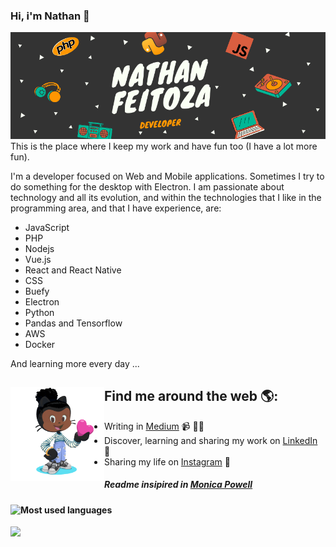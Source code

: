 ### Hi, i'm Nathan 👋

<img src="https://raw.githubusercontent.com/nathanfeitoza/nathanfeitoza/master/media/banner_nf.png" alt="banner that says Nathan Feitoza - Developer">
This is the place where I keep my work and have fun too (I have a lot more fun).

I'm a developer focused on Web and Mobile applications. Sometimes I try to do something for the desktop with Electron. I am passionate about technology and all its evolution, and within the technologies that I like in the programming area, and that I have experience, are:

* JavaScript
* PHP
* Nodejs
* Vue.js
* React and React Native
* CSS
* Buefy
* Electron
* Python
* Pandas and Tensorflow
* AWS
* Docker

And learning more every day ...

## Find me around the web 🌎: <a href="#"><img align="left" width="150" height="150" src="https://raw.githubusercontent.com/nathanfeitoza/nathanfeitoza/master/media/octocat.gif"></a>
- Writing in <a target="_blank" href="https://medium.com/@nathanfeitoza">Medium</a> 📹 ✍🏾
- Discover, learning and sharing my work on <a target="_blank" href="https://br.linkedin.com/in/nathan-feitoza-716a4592">LinkedIn</a> 💼
- Sharing my life on <a target="_blank" href="https://www.instagram.com/nathanfeitoza/">Instagram</a> 👦

##### Readme insipired in <a target="_blank" href="https://github.com/M0nica">Monica Powell</a>

<img align="left" src="https://github-readme-stats.vercel.app/api?username=nathanfeitoza&show_icons=true&theme=tokyonight"></a>  

#### Most used languages

<img align="left" src="https://github-readme-stats.vercel.app/api/top-langs/?username=nathanfeitoza&hide=scss&layout=compact&theme=cobalt&title_color=2ED3EA">
